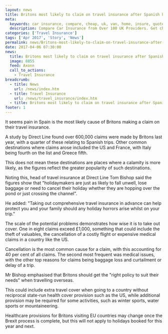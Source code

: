 ```yaml
---
layout: news
title: Britons most likely to claim on travel insurance after Spanish holiday - Quotezone.co.uk
meta:
  keywords: car insurance, compare, cheap, uk, van, home, insure, quotes, online, comparison, bike, loans, life
  description: Compare Car Insurance from Over 100 UK Providers. Get cheap quotes online now using our fast, free, secure comparison site
categories: ['Travel Insurance']
tags: ['Apr 2017', 'Story', 'News']
permalink: news/Britons-most-likely-to-claim-on-travel-insurance-after-Spanish-holiday.htm
date: 2017-04-06 07:30:00
news:
  title: Britons most likely to claim on travel insurance after Spanish holiday
  image: 8855
  feed: Axonn
  call_to_actions:
    - Travel Insurance
breadcrumb:
  - title: News
    url: /news/index.htm
  - title: Travel Insurance
    url: /news/travel_insurance/index.htm
  - title: Britons most likely to claim on travel insurance after Spanish holiday
footer: 1
---
```


It seems pain in Spain is the most likely cause of Britons making a claim on their travel insurance.

A study by Direct Line found over 600,000 claims were made by Britons last year, with a quarter of these relating to Spanish trips. Other common destinations where claims arose included the US and France, with Italy being fourth on the list and Greece fifth.

This does not mean these destinations are places where a calamity is more likely, as the figures reflect the greater popularity of such destinations.

Noting this, head of travel insurance at Direct Line Tom Bishop said the figures show that &quot;holidaymakers are just as likely to fall unwell, lose baggage or need to cancel their holiday whether they are hopping over the pond or just crossing the channel&quot;.

He added: &quot;Taking out comprehensive travel insurance in advance can help protect you and your family should any holiday horrors arise whilst on your trip.&quot;

The scale of the potential problems demonstrates how wise it is to take out cover. One in eight claims exceed &pound;1,000, something that could include the theft of valuables, the cancellation of a costly flight or expensive medical claims in a country like the US.

Cancellation is the most common cause for a claim, with this accounting for 40 per cent of all claims. The second most frequent was medical issues, with the other top reasons for claims being baggage loss and curtailment or delay of a trip.

Mr Bishop emphasised that Britons should get the &quot;right policy to suit their needs&quot; when travelling overseas.

This could include extra travel cover when going to a country without reciprocal state-run health cover provision such as the US, while additional provision may be required for some activities, such as winter sports, water sports or mountaineering.

Healthcare provisions for Britons visiting EU countries may change once the Brexit process is complete, but this will not apply to holidays booked for this year and next.
